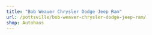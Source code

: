 ```yaml
---
title: "Bob Weaver Chrysler Dodge Jeep Ram"
url: /pottsville/bob-weaver-chrysler-dodge-jeep-ram/
shop: Autohaus
---
```

